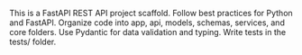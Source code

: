<!-- Use this file to provide workspace-specific custom instructions to Copilot. For more details, visit https://code.visualstudio.com/docs/copilot/copilot-customization#_use-a-githubcopilotinstructionsmd-file -->

This is a FastAPI REST API project scaffold. Follow best practices for Python and FastAPI. Organize code into app, api, models, schemas, services, and core folders. Use Pydantic for data validation and typing. Write tests in the tests/ folder.
